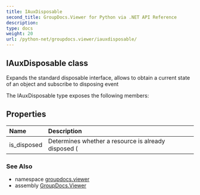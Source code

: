 ```yaml
---
title: IAuxDisposable
second_title: GroupDocs.Viewer for Python via .NET API Reference
description: 
type: docs
weight: 20
url: /python-net/groupdocs.viewer/iauxdisposable/
---
```


## IAuxDisposable class

Expands the standard disposable interface, allows to obtain a current state of an object and subscribe to disposing event

The IAuxDisposable type exposes the following members:
## Properties
| Name | Description |
| :- | :- |
|is_disposed|Determines whether a resource is already disposed (|

### See Also

* namespace [groupdocs.viewer](/viewer/python-net/groupdocs.viewer/)
* assembly [GroupDocs.Viewer](/viewer/python-net/)

